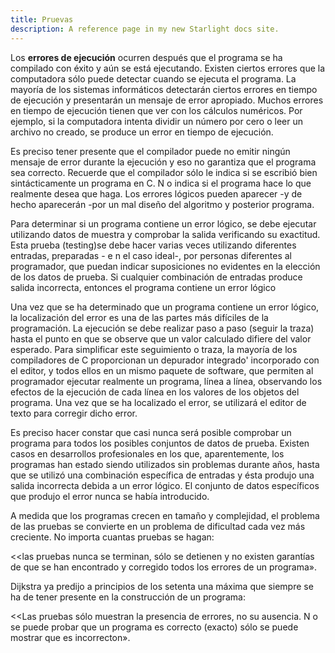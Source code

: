 ```yaml
---
title: Pruevas
description: A reference page in my new Starlight docs site.
---
```


Los **errores de ejecución** ocurren después que el programa se ha compilado con éxito y aún se está ejecutando. Existen ciertos errores que la computadora sólo puede detectar cuando se ejecuta el
programa. La mayoría de los sistemas informáticos detectarán ciertos errores en tiempo de ejecución y presentarán un mensaje de error apropiado. Muchos errores en tiempo de ejecución tienen que ver con
los cálculos numéricos. Por ejemplo, si la computadora intenta dividir un número por cero o leer un archivo no creado, se produce un error en tiempo de ejecución.

Es preciso tener presente que el compilador puede no emitir ningún mensaje de error durante la ejecución y eso no garantiza que el programa sea correcto. Recuerde que el compilador sólo le indica
si se escribió bien sintácticamente un programa en C. N o indica si el programa hace lo que realmente desea que haga. Los errores lógicos pueden aparecer -y de hecho aparecerán -por un mal diseño del
algoritmo y posterior programa.

Para determinar si un programa contiene un error lógico, se debe ejecutar utilizando datos de muestra y comprobar la salida verificando su exactitud. Esta prueba (testing)se debe hacer varias veces utilizando diferentes entradas, preparadas - e n el caso ideal-, por personas diferentes al programador, que puedan indicar suposiciones no evidentes en la elección de los datos de prueba. Si cualquier combinación de entradas produce salida incorrecta, entonces el programa contiene un error lógico

Una vez que se ha determinado que un programa contiene un error lógico, la localización del error es una de las partes más difíciles de la programación. La ejecución se debe realizar paso a paso (seguir
la traza) hasta el punto en que se observe que un valor calculado difiere del valor esperado. Para simplificar este seguimiento o traza, la mayoría de los compiladores de C proporcionan un depurador
integrado' incorporado con el editor, y todos ellos en un mismo paquete de software, que permiten al programador ejecutar realmente un programa, línea a línea, observando los efectos de la ejecución de
cada línea en los valores de los objetos del programa. Una vez que se ha localizado el error, se utilizará el editor de texto para corregir dicho error.

Es preciso hacer constar que casi nunca será posible comprobar un programa para todos los posibles conjuntos de datos de prueba. Existen casos en desarrollos profesionales en los que, aparentemente, los programas han estado siendo utilizados sin problemas durante años, hasta que se utilizó una combinación específica de entradas y ésta produjo una salida incorrecta debida a un error lógico. El conjunto de datos específicos que produjo el error nunca se había introducido.

A medida que los programas crecen en tamaño y complejidad, el problema de las pruebas se convierte en un problema de dificultad cada vez más creciente. No importa cuantas pruebas se hagan:

<<las pruebas nunca se terminan, sólo se detienen y no existen garantías de que se han encontrado y corregido todos los errores de un programa». 

Dijkstra ya predijo a principios de los setenta una máxima que siempre se ha de tener presente en la construcción de un programa: 

<<Las pruebas sólo muestran la presencia de errores, no su ausencia. N o se puede probar que un programa es correcto (exacto) sólo se puede mostrar que es incorrecton».